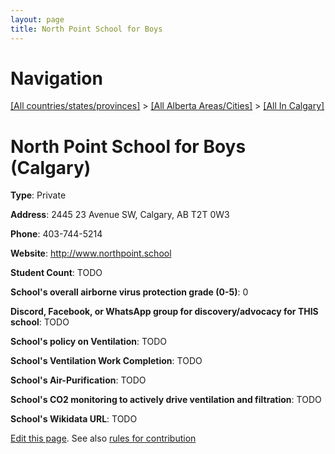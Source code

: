 ```yaml
---
layout: page
title: North Point School for Boys
---
```

# Navigation

[[All countries/states/provinces]](../../..) > [[All Alberta Areas/Cities]](../..) > [[All In Calgary]](..)

# North Point School for Boys (Calgary)

**Type**: Private

**Address**: 2445 23 Avenue SW, Calgary, AB T2T 0W3

**Phone**: 403-744-5214

**Website**: <http://www.northpoint.school>

**Student Count**: TODO

**School's overall airborne virus protection grade (0-5)**: 0

**Discord, Facebook, or WhatsApp group for discovery/advocacy for THIS school**: TODO

**School's policy on Ventilation**: TODO

**School's Ventilation Work Completion**: TODO

**School's Air-Purification**: TODO

**School's CO2 monitoring to actively drive ventilation and filtration**: TODO

**School's Wikidata URL**: TODO


[Edit this page](https://github.com/ventilate-schools/AB/edit/main/./Calgary/North_Point_School_for_Boys.md). See also [rules for contribution](../../../contribution-rules/)